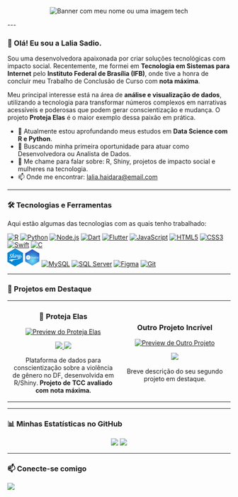 <p align="center">
  <img src="https://i.imgur.com/your_banner_image.png" alt="Banner com meu nome ou uma imagem tech" width="800"/>
</p>
---

### 👋 Olá! Eu sou a Lalia Sadio.

Sou uma desenvolvedora apaixonada por criar soluções tecnológicas com impacto social. Recentemente, me formei em **Tecnologia em Sistemas para Internet** pelo **Instituto Federal de Brasília (IFB)**, onde tive a honra de concluir meu Trabalho de Conclusão de Curso com **nota máxima**.

Meu principal interesse está na área de **análise e visualização de dados**, utilizando a tecnologia para transformar números complexos em narrativas acessíveis e poderosas que podem gerar conscientização e mudança. O projeto **Proteja Elas** é o maior exemplo dessa paixão em prática.

- 🔭 Atualmente estou aprofundando meus estudos em **Data Science com R e Python**.
- 🌱 Buscando minha primeira oportunidade para atuar como Desenvolvedora ou Analista de Dados.
- 💬 Me chame para falar sobre: R, Shiny, projetos de impacto social e mulheres na tecnologia.
- 📫 Onde me encontrar: lalia.haidara@email.com

---

### 🛠️ Tecnologias e Ferramentas

Aqui estão algumas das tecnologias com as quais tenho trabalhado:

<p align="left">
  <a href="#"><img alt="R" height="40" src="https://cdn.jsdelivr.net/gh/devicons/devicon/icons/r/r-original.svg"/></a>
  <a href="#"><img alt="Python" height="40" src="https://cdn.jsdelivr.net/gh/devicons/devicon/icons/python/python-original.svg"/></a>
  <a href="#"><img alt="Node.js" height="40" src="https://cdn.jsdelivr.net/gh/devicons/devicon@latest/icons/nodejs/nodejs-original-wordmark.svg"/></a>
  <a href="#"><img alt="Dart" height="40" src="https://cdn.jsdelivr.net/gh/devicons/devicon/icons/dart/dart-original.svg"/></a>
  <a href="#"><img alt="Flutter" height="40" src="https://cdn.jsdelivr.net/gh/devicons/devicon/icons/flutter/flutter-original.svg"/></a>
  <a href="#"><img alt="JavaScript" height="40" src="https://cdn.jsdelivr.net/gh/devicons/devicon/icons/javascript/javascript-original.svg"/></a>
  <a href="#"><img alt="HTML5" height="40" src="https://cdn.jsdelivr.net/gh/devicons/devicon/icons/html5/html5-original.svg"/></a>
  <a href="#"><img alt="CSS3" height="40" src="https://cdn.jsdelivr.net/gh/devicons/devicon/icons/css3/css3-original.svg"/></a>
  <a href="#"><img alt="Swift" height="40" src="https://cdn.jsdelivr.net/gh/devicons/devicon/icons/swift/swift-original.svg"/></a>
  <a href="#"><img alt="C" height="40" src="https://cdn.jsdelivr.net/gh/devicons/devicon/icons/c/c-original.svg"/></a>
  <br/>
  <a href="#"><img alt="Shiny" height="40" src="https://raw.githubusercontent.com/rstudio/hex-stickers/main/PNG/shiny.png"/></a>
  <a href="#"><img alt="RStudio" height="40" src="https://raw.githubusercontent.com/rstudio/hex-stickers/main/PNG/rstudio.png"/></a>
  <a href="#"><img alt="MySQL" height="40" src="https://cdn.jsdelivr.net/gh/devicons/devicon@latest/icons/mysql/mysql-original-wordmark.svg"/></a>
  <a href="#"><img alt="SQL Server" height="40" src="https://cdn.jsdelivr.net/gh/devicons/devicon@latest/icons/microsoftsqlserver/microsoftsqlserver-plain.svg"/></a>
  <a href="#"><img alt="Figma" height="40" src="https://cdn.jsdelivr.net/gh/devicons/devicon@latest/icons/figma/figma-original.svg"/></a>
  <a href="#"><img alt="Git" height="40" src="https://cdn.jsdelivr.net/gh/devicons/devicon/icons/git/git-original.svg"/></a>
</p>

---

### 🚀 Projetos em Destaque

<table>
  <tr>
    <td width="50%">
      <h3 align="center">💜 Proteja Elas</h3>
      <div align="center">
        <a href="https://github.com/laliahaidara/protejaelas" target="_blank">
          <img src="https://i.imgur.com/gK5WJm5.png" width="400" alt="Preview do Proteja Elas">
        </a>
        <p>
          <a href="https://github.com/laliahaidara/protejaelas" target="_blank">
            <img src="https://img.shields.io/badge/C%C3%B3digo-100000?style=for-the-badge&logo=github&logoColor=white">
          </a>
          <a href="https://protejaelas.shinyapps.io/protejaelas/" target="_blank">
            <img src="https://img.shields.io/badge/Acessar%20App-brightgreen?style=for-the-badge&logo=shiny">
          </a>
        </p>
        <p>
          Plataforma de dados para conscientização sobre a violência de gênero no DF, desenvolvida em R/Shiny. <strong>Projeto de TCC avaliado com nota máxima.</strong>
        </p>
      </div>
    </td>
    <td width="50%">
      <h3 align="center">Outro Projeto Incrível</h3>
      <div align="center">
        <a href="#" target="_blank">
          <img src="https://via.placeholder.com/400x210.png/333/fff?text=Seu+Outro+Projeto" width="400" alt="Preview de Outro Projeto">
        </a>
        <p>
          <a href="#" target="_blank">
            <img src="https://img.shields.io/badge/C%C3%B3digo-100000?style=for-the-badge&logo=github&logoColor=white">
          </a>
        </p>
        <p>
          Breve descrição do seu segundo projeto em destaque.
        </p>
      </div>
    </td>
  </tr>
</table>

---

### 📊 Minhas Estatísticas no GitHub

<p align="center">
  <img height="180em" src="https://github-readme-stats.vercel.app/api?username=laliahaidara&show_icons=true&theme=dracula&include_all_commits=true&count_private=true"/>
  <img height="180em" src="https://github-readme-stats.vercel.app/api/top-langs/?username=laliahaidara&layout=compact&langs_count=7&theme=dracula"/>
</p>

---

### 📫 Conecte-se comigo

<p align="left">
<a href="https://www.linkedin.com/in/lalia-sadio/" target="_blank"><img src="https://img.shields.io/badge/-LinkedIn-%230077B5?style=for-the-badge&logo=linkedin&logoColor=white" target="_blank"></a>
</p>
